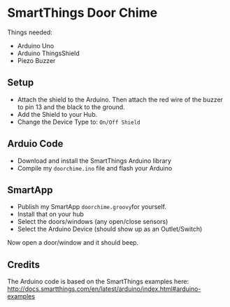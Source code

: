 SmartThings Door Chime
======================

Things needed:

  * Arduino Uno
  * Arduino ThingsShield
  * Piezo Buzzer

Setup
-----

  * Attach the shield to the Arduino. Then attach the red wire of the buzzer to pin 13 and the black to the ground.
  * Add the Shield to your Hub.
  * Change the Device Type to: `On/Off Shield`

Arduio Code
-----------

  * Download and install the SmartThings Arduino library
  * Compile my `doorchime.ino` file and flash your Arduino

SmartApp
--------

  * Publish my SmartApp `doorchime.groovy`for yourself.
  * Install that on your hub
  * Select the doors/windows (any open/close sensors)
  * Select the Arduino Device (should show up as an Outlet/Switch)

Now open a door/window and it should beep.


Credits
-------

The Arduino code is based on the SmartThings examples here:
http://docs.smartthings.com/en/latest/arduino/index.html#arduino-examples
